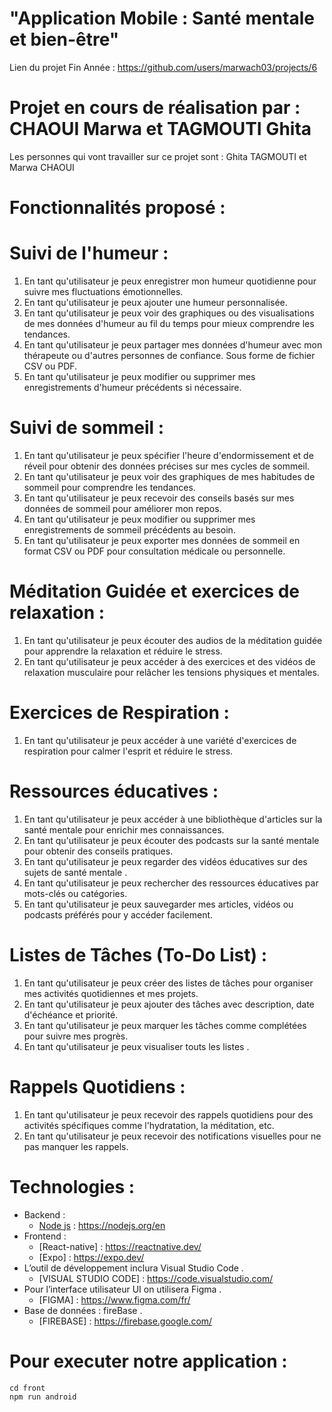 # "Application Mobile : Santé mentale et bien-être"
Lien du projet Fin Année : https://github.com/users/marwach03/projects/6
# Projet en cours de réalisation par : CHAOUI Marwa et TAGMOUTI Ghita
Les personnes qui vont travailler sur ce projet sont : Ghita TAGMOUTI et Marwa CHAOUI
# Fonctionnalités proposé : 
 # Suivi de l'humeur : 
  1. En tant qu'utilisateur je peux enregistrer mon humeur quotidienne pour suivre mes fluctuations émotionnelles.
  2. En tant qu'utilisateur je peux ajouter une humeur personnalisée.
  3. En tant qu'utilisateur je peux voir des graphiques ou des visualisations de mes données d'humeur au fil du temps pour mieux comprendre les tendances.
  4. En tant qu'utilisateur je peux partager mes données d'humeur avec mon thérapeute ou d'autres personnes de confiance. Sous forme de fichier CSV ou PDF.
  5. En tant qu'utilisateur je peux modifier ou supprimer mes enregistrements d'humeur précédents si nécessaire.
     
 # Suivi de sommeil :
  1. En tant qu'utilisateur je peux spécifier l'heure d'endormissement et de réveil pour obtenir des données précises sur mes cycles de sommeil.
  3. En tant qu'utilisateur je peux voir des graphiques de mes habitudes de sommeil pour comprendre les tendances.
  4. En tant qu'utilisateur je peux recevoir des conseils basés sur mes données de sommeil pour améliorer mon repos.
  5. En tant qu'utilisateur je peux modifier ou supprimer mes enregistrements de sommeil précédents au besoin.
  6. En tant qu'utilisateur je peux exporter mes données de sommeil en format CSV ou PDF pour consultation médicale ou personnelle.
     
 # Méditation Guidée et exercices de relaxation  :
  1. En tant qu'utilisateur je peux écouter des audios de la méditation guidée pour apprendre la relaxation et réduire le stress.
  2. En tant qu'utilisateur je peux accéder à des exercices et des vidéos de relaxation musculaire pour relâcher les tensions physiques et mentales.

 # Exercices de Respiration  :
  1. En tant qu'utilisateur je peux accéder à une variété d'exercices de respiration pour calmer l'esprit et réduire le stress.

 # Ressources éducatives : 
  1. En tant qu'utilisateur je peux accéder à une bibliothèque d'articles sur la santé mentale pour enrichir mes connaissances.
  2.  En tant qu'utilisateur je peux écouter des podcasts sur la santé mentale pour obtenir des conseils pratiques.
  3.   En tant qu'utilisateur je peux regarder des vidéos éducatives sur des sujets de santé mentale .
  4.    En tant qu'utilisateur je peux rechercher des ressources éducatives par mots-clés ou catégories.
  5. En tant qu'utilisateur je peux sauvegarder mes articles, vidéos ou podcasts préférés pour y accéder facilement.

 # Listes de Tâches (To-Do List) : 
  1. En tant qu'utilisateur je peux créer des listes de tâches pour organiser mes activités quotidiennes et mes projets.
  2. En tant qu'utilisateur je peux ajouter des tâches avec description, date d'échéance et priorité.
  3. En tant qu'utilisateur je peux marquer les tâches comme complétées pour suivre mes progrès.
  4.  En tant qu'utilisateur je peux visualiser touts les listes .

 # Rappels Quotidiens :
  1. En tant qu'utilisateur je peux recevoir des rappels quotidiens pour des activités spécifiques comme l'hydratation, la méditation, etc.
  2. En tant qu'utilisateur je peux recevoir des notifications visuelles pour ne pas manquer les rappels.

# Technologies :
- Backend : 
    - [Node js](JavaScript) : https://nodejs.org/en
- Frontend : 
    - [React-native] : https://reactnative.dev/
    - [Expo] : https://expo.dev/
- L’outil de développement inclura Visual Studio Code .
    - [VISUAL STUDIO CODE] : https://code.visualstudio.com/ 
- Pour l’interface utilisateur UI on utilisera Figma .
    - [FIGMA] : https://www.figma.com/fr/
- Base de données : fireBase .
    - [FIREBASE] : https://firebase.google.com/

# Pour executer notre application :
    cd front
    npm run android








